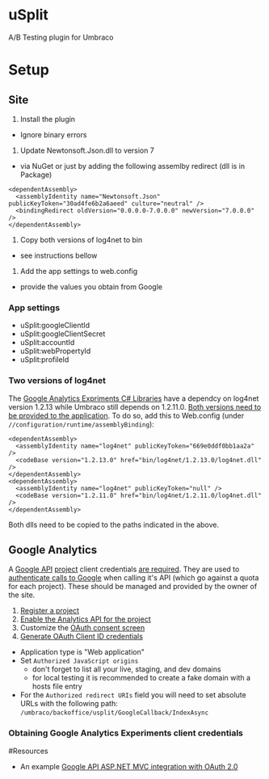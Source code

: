 # uSplit

A/B Testing plugin for Umbraco

# Setup

## Site

1. Install the plugin
  - Ignore binary errors
1. Update Newtonsoft.Json.dll to version 7
  - via NuGet or just by adding the following assemlby redirect (dll is in Package)
```
<dependentAssembly>
  <assemblyIdentity name="Newtonsoft.Json" publicKeyToken="30ad4fe6b2a6aeed" culture="neutral" />
  <bindingRedirect oldVersion="0.0.0.0-7.0.0.0" newVersion="7.0.0.0" />
</dependentAssembly>
```
1. Copy both versions of log4net to bin
  - see instructions bellow
1. Add the app settings to web.config
  - provide the values you obtain from Google

### App settings

- uSplit:googleClientId
- uSplit:googleClientSecret
- uSplit:accountId
- uSplit:webPropertyId
- uSplit:profileId

### Two versions of log4net

The [Google Analytics Expriments C# Libraries](https://github.com/google/google-api-dotnet-client) have a dependcy on log4net version 1.2.13 while Umbraco still depends on 1.2.11.0. [Both versions need to be provided to the application](http://i386.com/2015/02/umbraco-and-log4net-using-two-different-versions-of-a-dll-in-asp-net/). To do so, add this to Web.config (under `//configuration/runtime/assemblyBinding`):

```
<dependentAssembly>
  <assemblyIdentity name="log4net" publicKeyToken="669e0ddf0bb1aa2a" />
  <codeBase version="1.2.13.0" href="bin/log4net/1.2.13.0/log4net.dll" />
</dependentAssembly>
<dependentAssembly>
  <assemblyIdentity name="log4net" publicKeyToken="null" />
  <codeBase version="1.2.11.0" href="bin/log4net/1.2.11.0/log4net.dll" />
</dependentAssembly>     
```

Both dlls need to be copied to the paths indicated in the above.

## Google Analytics

A [Google API](https://console.developers.google.com/apis) [project](https://console.developers.google.com/project) client credentials [are required](https://developers.google.com/api-client-library/dotnet/guide/aaa_oauth#web-applications-aspnet-mvc). They are used to [authenticate calls to Google](https://developers.google.com/identity/protocols/OAuth2WebServer) when calling it's API (which go against a quota for each project). These should be managed and provided by the owner of the site. 

1. [Register a project](https://console.developers.google.com/project)
1. [Enable the Analytics API for the project](https://console.developers.google.com/apis/enabled)
1. Customize the [OAuth consent screen](https://console.developers.google.com/apis/credentials/consent) 
1. [Generate OAuth Client ID credentials](https://console.developers.google.com/apis/credentials/oauthclient)
  - Application type is "Web application"
  - Set `Authorized JavaScript origins`
    - don't forget to list all your live, staging, and dev domains
    - for local testing it is recommended to create a fake domain with a hosts file entry
  - For the `Authorized redirect URIs` field you will need to set absolute URLs with the following path: `/umbraco/backoffice/usplit/GoogleCallback/IndexAsync`


### Obtaining Google Analytics Experiments client credentials

#Resources

- An example [Google API ASP.NET MVC integration with OAuth 2.0](https://developers.google.com/api-client-library/dotnet/guide/aaa_oauth#web-applications-aspnet-mvc)